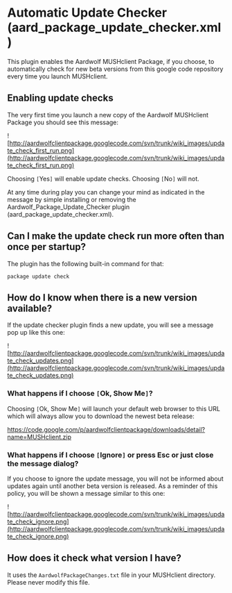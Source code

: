 # Automatic Update Checker (aard\_package\_update\_checker.xml) #

This plugin enables the Aardwolf MUSHclient Package, if you choose, to automatically check for new beta versions from this google code repository every time you launch MUSHclient.



## Enabling update checks ##

The very first time you launch a new copy of the Aardwolf MUSHclient Package you should see this message:

![http://aardwolfclientpackage.googlecode.com/svn/trunk/wiki_images/update_check_first_run.png](http://aardwolfclientpackage.googlecode.com/svn/trunk/wiki_images/update_check_first_run.png)

Choosing `[`Yes`]` will enable update checks. Choosing `[`No`]` will not.

At any time during play you can change your mind as indicated in the message by simple installing or removing the Aardwolf\_Package\_Update\_Checker plugin (aard\_package\_update\_checker.xml).

## Can I make the update check run more often than once per startup? ##

The plugin has the following built-in command for that:
```
package update check
```

## How do I know when there is a new version available? ##

If the update checker plugin finds a new update, you will see a message pop up like this one:

![http://aardwolfclientpackage.googlecode.com/svn/trunk/wiki_images/update_check_updates.png](http://aardwolfclientpackage.googlecode.com/svn/trunk/wiki_images/update_check_updates.png)

### What happens if I choose `[`Ok, Show Me`]`? ###

Choosing `[`Ok, Show Me`]` will launch your default web browser to this URL which will always allow you to download the newest beta release:

https://code.google.com/p/aardwolfclientpackage/downloads/detail?name=MUSHclient.zip

### What happens if I choose `[`Ignore`]` or press Esc or just close the message dialog? ###

If you choose to ignore the update message, you will not be informed about updates again until another beta version is released. As a reminder of this policy, you will be shown a message similar to this one:

![http://aardwolfclientpackage.googlecode.com/svn/trunk/wiki_images/update_check_ignore.png](http://aardwolfclientpackage.googlecode.com/svn/trunk/wiki_images/update_check_ignore.png)

## How does it check what version I have? ##

It uses the `AardwolfPackageChanges.txt` file in your MUSHclient directory. Please never modify this file.